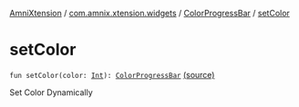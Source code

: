 [AmniXtension](../../index.md) / [com.amnix.xtension.widgets](../index.md) / [ColorProgressBar](index.md) / [setColor](./set-color.md)

# setColor

`fun setColor(color: `[`Int`](https://kotlinlang.org/api/latest/jvm/stdlib/kotlin/-int/index.html)`): `[`ColorProgressBar`](index.md) [(source)](https://github.com/AmniX/AmniXTension/tree/master/AmniXtension/src/main/java/com/amnix/xtension/widgets/ColorProgressBar.kt#L56)

Set Color Dynamically

